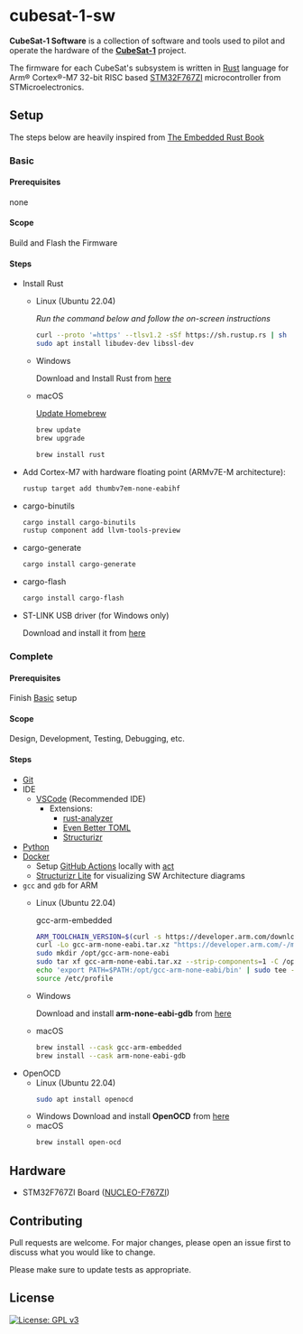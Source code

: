 # cubesat-1-sw

**CubeSat-1 Software** is a collection of software and tools used to pilot and operate the hardware of the [**CubeSat-1**](https://github.com/cubesat-lab) project.

The firmware for each CubeSat's subsystem is written in [Rust](https://www.rust-lang.org/) language for Arm® Cortex®-M7 32-bit RISC based [STM32F767ZI](https://www.st.com/en/microcontrollers-microprocessors/stm32f767zi.html) microcontroller from STMicroelectronics.

## Setup

The steps below are heavily inspired from [The Embedded Rust Book](https://docs.rust-embedded.org/book/intro/install.html)

### Basic

#### Prerequisites
none

#### Scope
Build and Flash the Firmware

#### Steps
- Install Rust
    - Linux (Ubuntu 22.04)

        *Run the command below and follow the on-screen instructions*
        ```bash
        curl --proto '=https' --tlsv1.2 -sSf https://sh.rustup.rs | sh
        sudo apt install libudev-dev libssl-dev
        ```
    - Windows

        Download and Install Rust from [here](https://www.rust-lang.org/tools/install)
    - macOS

        [Update Homebrew](https://docs.brew.sh/FAQ)
        ```bash
        brew update
        brew upgrade
        ```
        ```bash
        brew install rust
        ```
- Add Cortex-M7 with hardware floating point (ARMv7E-M architecture):
    ```bash
    rustup target add thumbv7em-none-eabihf
    ```
- cargo-binutils
    ```bash
    cargo install cargo-binutils
    rustup component add llvm-tools-preview
    ```
- cargo-generate
    ```bash
    cargo install cargo-generate
    ```
- cargo-flash
    ```bash
    cargo install cargo-flash
    ```
- ST-LINK USB driver (for Windows only)

    Download and install it from [here](https://www.st.com/en/development-tools/stsw-link009.html)

### Complete

#### Prerequisites
Finish [Basic](#basic) setup

#### Scope
Design, Development, Testing, Debugging, etc.

#### Steps
- [Git](https://git-scm.com/downloads)
- IDE
    - [VSCode](https://code.visualstudio.com/) (Recommended IDE)
        - Extensions:
            - [rust-analyzer](https://marketplace.visualstudio.com/items?itemName=rust-lang.rust-analyzer)
            - [Even Better TOML](https://marketplace.visualstudio.com/items?itemName=tamasfe.even-better-toml)
            - [Structurizr](https://marketplace.visualstudio.com/items?itemName=ciarant.vscode-structurizr)
- [Python](https://www.python.org/downloads/)
- [Docker](https://www.docker.com/)
    - Setup [GitHub Actions](https://docs.github.com/en/actions) locally with [act](https://github.com/nektos/act)
    - [Structurizr Lite](https://structurizr.com/share/76352/documentation) for visualizing SW Architecture diagrams
- `gcc` and `gdb` for ARM
    - Linux (Ubuntu 22.04)

        gcc-arm-embedded
        ```bash
        ARM_TOOLCHAIN_VERSION=$(curl -s https://developer.arm.com/downloads/-/arm-gnu-toolchain-downloads | grep -Po '<h4>Version \K.+(?=</h4>)')
        curl -Lo gcc-arm-none-eabi.tar.xz "https://developer.arm.com/-/media/Files/downloads/gnu/${ARM_TOOLCHAIN_VERSION}/binrel/arm-gnu-toolchain-${ARM_TOOLCHAIN_VERSION}-x86_64-arm-none-eabi.tar.xz"
        sudo mkdir /opt/gcc-arm-none-eabi
        sudo tar xf gcc-arm-none-eabi.tar.xz --strip-components=1 -C /opt/gcc-arm-none-eabi
        echo 'export PATH=$PATH:/opt/gcc-arm-none-eabi/bin' | sudo tee -a /etc/profile.d/gcc-arm-none-eabi.sh
        source /etc/profile
        ```
    - Windows
        <!-- - MSYS2 Approach
            - Install [MSYS2](https://www.msys2.org/)
            - arm-none-eabi-gdb
                ```bash
                pacman -S gcc
                pacman -S mingw-w64-x86_64-gdb
                pacman -S mingw-w64-x86_64-arm-none-eabi-gdb
                ``` -->
        Download and install **arm-none-eabi-gdb** from [here](https://developer.arm.com/downloads/-/gnu-rm)
    - macOS
        ```bash
        brew install --cask gcc-arm-embedded
        brew install --cask arm-none-eabi-gdb
        ```
- OpenOCD
    - Linux (Ubuntu 22.04)
        ```bash
        sudo apt install openocd
        ```
    - Windows
        <!-- - MSYS2 Approach
            ```bash
            pacman -S mingw-w64-x86_64-openocd
            ``` -->
        Download and install **OpenOCD** from [here](https://xpack.github.io/dev-tools/openocd/install/)
    - macOS
        ```bash
        brew install open-ocd
        ```
<!-- - QEMU
    - TBD -->

## Hardware

- STM32F767ZI Board ([NUCLEO-F767ZI](https://www.st.com/en/evaluation-tools/nucleo-f767zi.html))

<!-- ## Usage
- TODO -->

## Contributing

Pull requests are welcome. For major changes, please open an issue first
to discuss what you would like to change.

Please make sure to update tests as appropriate.

## License

[![License: GPL v3](https://img.shields.io/badge/License-GPLv3-blue.svg)](https://www.gnu.org/licenses/gpl-3.0)
